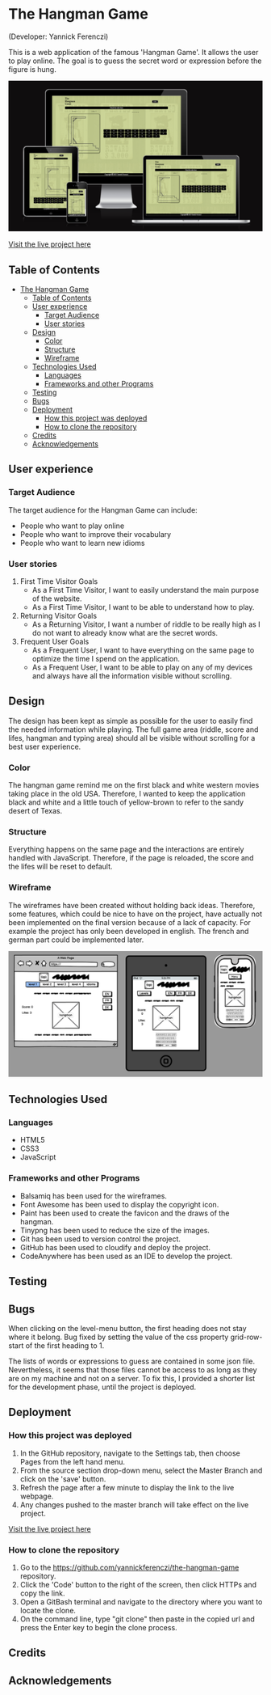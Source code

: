 # The Hangman Game

(Developer: Yannick Ferenczi)

This is a web application of the famous 'Hangman Game'. It allows the user to play online. The goal is to guess the secret word or expression before the figure is hung.

![responsive mockup](readme-assets/responsive_mockup.png)

[Visit the live project here](https://yannickferenczi.github.io/the-hangman-game/)


## Table of Contents

- [The Hangman Game](#the-hangman-game)
  - [Table of Contents](#table-of-contents)
  - [User experience](#user-experience)
    - [Target Audience](#target-audience)
    - [User stories](#user-stories)
  - [Design](#design)
    - [Color](#color)
    - [Structure](#structure)
    - [Wireframe](#wireframe)
  - [Technologies Used](#technologies-used)
    - [Languages](#languages)
    - [Frameworks and other Programs](#frameworks-and-other-programs)
  - [Testing](#testing)
  - [Bugs](#bugs)
  - [Deployment](#deployment)
    - [How this project was deployed](#how-this-project-was-deployed)
    - [How to clone the repository](#how-to-clone-the-repository)
  - [Credits](#credits)
  - [Acknowledgements](#acknowledgements)

## User experience

### Target Audience

The target audience for the Hangman Game can include:

- People who want to play online
- People who want to improve their vocabulary
- People who want to learn new idioms

### User stories

1. First Time Visitor Goals
   - As a First Time Visitor, I want to easily understand the main purpose of the website.
   - As a First Time Visitor, I want to be able to understand how to play.
2. Returning Visitor Goals
   - As a Returning Visitor, I want a number of riddle to be really high as I do not want to already know what are the secret words.
3. Frequent User Goals
   - As a Frequent User, I want to have everything on the same page to optimize the time I spend on the application.
   - As a Frequent User, I want to be able to play on any of my devices and always have all the information visible without scrolling.

## Design

The design has been kept as simple as possible for the user to easily find the needed information while playing. The full game area (riddle, score and lifes, hangman and typing area) should all be visible without scrolling for a best user experience.

### Color

The hangman game remind me on the first black and white western movies taking place in the old USA. Therefore, I wanted to keep the application black and white and a little touch of yellow-brown to refer to the sandy desert of Texas.

### Structure

Everything happens on the same page and the interactions are entirely handled with JavaScript. Therefore, if the page is reloaded, the score and the lifes will be reset to default.

### Wireframe

The wireframes have been created without holding back ideas. Therefore, some features, which could be nice to have on the project, have actually not been implemented on the final version because of a lack of capacity. For example the project has only been developed in english. The french and german part could be implemented later.

![wireframe of the project](readme-assets/hangman_game_wireframe.png)

## Technologies Used

### Languages

- HTML5
- CSS3
- JavaScript

### Frameworks and other Programs

- Balsamiq has been used for the wireframes.
- Font Awesome has been used to display the copyright icon.
- Paint has been used to create the favicon and the draws of the hangman.
- Tinypng has been used to reduce the size of the images.
- Git has been used to version control the project.
- GitHub has been used to cloudify and deploy the project.
- CodeAnywhere has been used as an IDE to develop the project.

## Testing

## Bugs

When clicking on the level-menu button, the first heading does not stay where it belong.
Bug fixed by setting the value of the css property grid-row-start of the first heading to 1.

The lists of words or expressions to guess are contained in some json file. Nevertheless, it seems that those files cannot be access to as long as they are on my machine and not on a server.
To fix this, I provided a shorter list for the development phase, until the project is deployed.

## Deployment

### How this project was deployed

1. In the GitHub repository, navigate to the Settings tab, then choose Pages from the left hand menu.
2. From the source section drop-down menu, select the Master Branch and click on the 'save' button.
3. Refresh the page after a few minute to display the link to the live webpage.
4. Any changes pushed to the master branch will take effect on the live project.

[Visit the live project here](https://yannickferenczi.github.io/the-hangman-game/)

### How to clone the repository

1. Go to the <https://github.com/yannickferenczi/the-hangman-game> repository.
2. Click the 'Code' button to the right of the screen, then click HTTPs and copy the link.
3. Open a GitBash terminal and navigate to the directory where you want to locate the clone.
4. On the command line, type "git clone" then paste in the copied url and press the Enter key to begin the clone process.

## Credits

## Acknowledgements
